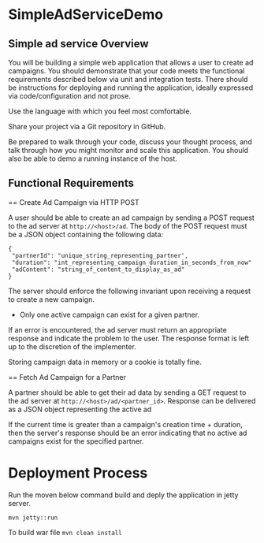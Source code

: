 # SimpleAdServiceDemo
Simple ad service 
Overview
--------



You will be building a simple web application that allows a user to create ad campaigns. You should demonstrate that your code meets the functional requirements described below via unit and integration tests. There should be instructions for deploying and running the application, ideally expressed via code/configuration and not prose.

Use the language with which you feel most comfortable.



Share your project via a Git repository in GitHub. 

Be prepared to walk through your code, discuss your thought process, and talk through how you might monitor and scale this application. You should also be able to demo a running instance of the host.





Functional Requirements
-----------------------


== Create Ad Campaign via HTTP POST

 

A user should be able to create an ad campaign by sending a POST request to the ad server at ``` http://<host>/ad ```.  The body of the POST request must be a JSON object containing the following data:
```
{
 "partnerId": "unique_string_representing_partner',
 "duration": "int_representing_campaign_duration_in_seconds_from_now"
 "adContent": "string_of_content_to_display_as_ad"
}
```
The server should enforce the following invariant upon receiving a request to create a new campaign.

* Only one active campaign can exist for a given partner.

If an error is encountered, the ad server must return an appropriate response and indicate the problem to the user.  The response format is left up to the discretion of the implementer.

Storing campaign data in memory or a cookie is totally fine.
 


== Fetch Ad Campaign for a Partner



A partner should be able to get their ad data by sending a GET request to the ad server at ```http://<host>/ad/<partner_id>```.  Response can be delivered as a JSON object representing the active ad

If the current time is greater than a campaign's creation time + duration, then the server's response should be an error indicating that no active ad campaigns exist for the specified partner.


# Deployment Process

Run the moven below command build and deply the application in jetty server. 

``` mvn jetty::run ``` 

To build war file 
```mvn clean install ```

